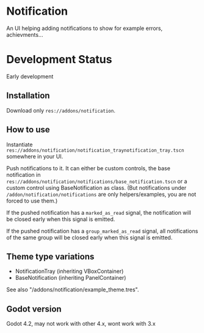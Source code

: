 # Notification

An UI helping adding notifications to show for example errors, achievments...


# Development Status

Early development


## Installation

Download only `res://addons/notification`.


## How to use

Instantiate `res://addons/notification/notification_traynotification_tray.tscn` somewhere in your UI.

Push notifications to it. It can either be custom controls, the base notification in
`res://addons/notification/notifications/base_notification.tscn` or
a custom control using BaseNotification as class. (But notifications under
`/addon/notification/notifications` are only helpers/examples, you are not forced to use them.)

If the pushed notification has a `marked_as_read` signal,
the notification will be closed early when this signal is emitted.

If the pushed notification has a `group_marked_as_read` signal,
all notifications of the same group will be closed early
when this signal is emitted.


## Theme type variations

- NotificationTray (inheriting VBoxContainer)
- BaseNotification (inheriting PanelContainer)

See also "/addons/notification/example_theme.tres".


## Godot version

Godot 4.2, may not work with other 4.x, wont work with 3.x
